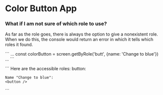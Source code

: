 # Color Button App


### What if I am not sure of which role to use?
As far as the role goes, there is always the option to give a nonexistent role. When we do this, the console would return an error in which it tells which roles it found.

´´´
...
const colorButton = screen.getByRole('butt', {name: 'Change to blue'})
...
´´´

´´´
Here are the accessible roles: 
    button:

    Name "Change to blue":
    <button />
´´´